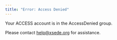 ```yaml
---
title: "Error: Access Denied"
---
```


Your ACCESS account is in the AccessDenied group.

Please contact help@xsede.org for assistance.
